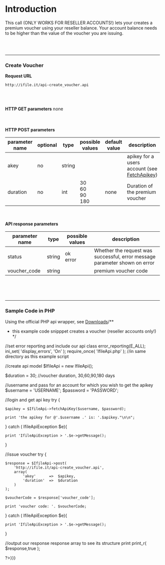 # Introduction #

This call (ONLY WORKS FOR RESELLER ACCOUNTS!) lets your creates a premium voucher using your reseller balance. Your account balance needs to be higher than the value of the voucher you are issuing.


<br><br>
<hr />

<h3>Create Voucher</h3>
<b>Request URL</b>
<pre><code>http://ifile.it/api-create_voucher.api<br>
</code></pre>

<br>
<br>
<b>HTTP GET parameters</b>
none<br>
<br>
<br>
<br>
<b>HTTP POST parameters</b>
<table><thead><th> <b>parameter name</b> </th><th> <b>optional</b> </th><th> <b>type</b> </th><th> <b>possible values</b> </th><th> <b>default value</b> </th><th> <b>description</b> </th></thead><tbody>
<tr><td> akey                  </td><td> no              </td><td> string      </td><td>                        </td><td>                      </td><td> apikey for a users account (see <a href='FetchApikey.md'>FetchApikey</a>) </td></tr>
<tr><td> duration              </td><td> no              </td><td> int         </td><td> 30<br>60<br>90<br>180  </td><td> none                 </td><td> Duration of the premium voucher </td></tr></tbody></table>

<br>
<br>
<b>API response parameters</b>
<table><thead><th> <b>parameter name</b> </th><th> <b>type</b> </th><th> <b>possible values</b> </th><th> <b>description</b> </th></thead><tbody>
<tr><td> status                </td><td> string      </td><td> ok<br>error            </td><td> Whether the request was successful, error message parameter shown on error </td></tr>
<tr><td> voucher_code          </td><td> string      </td><td>                        </td><td> premium voucher code </td></tr></tbody></table>



<br><br><br>
<hr />
<h3>Sample Code in PHP</h3>
Using the official PHP api wrapper, see <a href='http://code.google.com/p/ifileit/downloads/list'>Downloads</a><?php

/**
 * this example code snipppet creates a voucher (reseller accounts only!)
 */

//set error reporting and include our api class
error_reporting(E_ALL); ini_set( 'display_errors', 'On' );
require_once( 'IfileApi.php' ); //in same directory as this example script


//create api model
$IfileApi = new IfileApi();


$duration = 30; //voucher duration, 30,60,90,180 days



//username and pass for an account for which you wish to get the apikey
$username = 'USERNAME';
$password = 'PASSWORD';





//login and get api key
try {
	
	$apikey = $IfileApi->fetchApiKey($username, $password);
	
	print 'the apikey for @'.$username .' is: '.$apikey."\n\n";
}
catch ( IfileApiException $e){
	
	print 'IfileApiException > '.$e->getMessage();
}



//issue voucher
try {
	
	$response = $IfileApi->post(
		'http://ifile.it/api-create_voucher.api',
		array(
			'akey'		=>	$apikey,
			'duration'	=>	$duration
		)
	);
	
	$voucherCode = $response['voucher_code'];
	
	print 'voucher code: '. $voucherCode;
}
catch ( IfileApiException $e){
	
	print 'IfileApiException > '.$e->getMessage();
}







//output our response response array to see its structure
print print_r( $response,true );



?>}}}</code></pre>